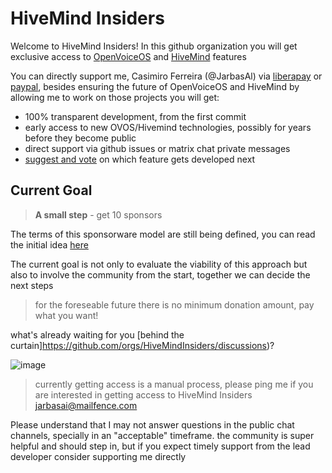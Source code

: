 # HiveMind Insiders

Welcome to HiveMind Insiders! In this github organization you will get exclusive access to [OpenVoiceOS](https://github.com/orgs/OpenVoiceOS) and [HiveMind](https://github.com/orgs/JarbasHiveMind) features

You can directly support me, Casimiro Ferreira (@JarbasAl) via [liberapay](https://liberapay.com/jarbasAI) or [paypal](https://paypal.me/AnaIsabelFerreira), besides ensuring the future of OpenVoiceOS and HiveMind by allowing me to work on those projects you will get:

- 100% transparent development, from the first commit
- early access to new OVOS/Hivemind technologies, possibly for years before they become public
- direct support via github issues or matrix chat private messages
- [suggest and vote](https://github.com/HiveMindInsiders/feature-requests) on which feature gets developed next


## Current Goal

> **A small step** - get 10 sponsors

The terms of this sponsorware model are still being defined, you can read the initial idea [here](https://github.com/HiveMindInsiders/.github/blob/main/sponsorware.md)

The current goal is not only to evaluate the viability of this approach but also to involve the community from the start, together we can decide the next steps

> for the foreseable future there is no minimum donation amount, pay what you want!

what's already waiting for you [behind the curtain]https://github.com/orgs/HiveMindInsiders/discussions)?

![image](https://github.com/user-attachments/assets/cb423aba-0015-49f8-885a-25c82a8d70e3)

> currently getting access is a manual process, please ping me if you are interested in getting access to HiveMind Insiders jarbasai@mailfence.com

Please understand that I may not answer questions in the public chat channels, specially in an "acceptable" timeframe. the community is super helpful and should step in, but if you expect timely support from the lead developer consider supporting me directly

